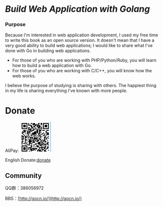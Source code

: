 ***Build Web Application with Golang***
======================================

### Purpose

Because I'm interested in web application development, I used my free time to write this book as an open source version. It doesn't mean that I have a very good ability to build web applications; I would like to share what I've done with Go in building web applications.

- For those of you who are working with PHP/Python/Ruby, you will learn how to build a web application with Go.
- For those of you who are working with C/C++, you will know how the web works.

I believe the purpose of studying is sharing with others. The happiest thing in my life is sharing everything I've known with more people.

# Donate

AliPay: <img src="../zh/images/alipay.png" alt="alipay" width="100" height="100">

English Donate:[donate](http://beego.me/donate)

## Community
QQ群：386056972

BBS：[http://gocn.io/](http://gocn.io/)


